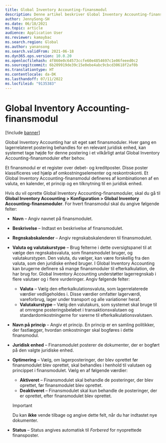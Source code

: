 ```yaml
---
title: Global Inventory Accounting-finansmodul
description: Denne artikel beskriver Global Inventory Accounting-finansmodulet, som defineres af en kombination af en valuta, en kalender, et princip og en tilknytning til en juridisk enhed.
author: JennySong-SH
ms.date: 06/18/2021
ms.topic: article
audience: Application User
ms.reviewer: kamaybac
ms.search.region: Global
ms.author: yanansong
ms.search.validFrom: 2021-06-18
ms.dyn365.ops.version: 10.0.20
ms.openlocfilehash: 4f860e0c64573ccfe60e4854697c1e06feeed0c2
ms.sourcegitcommit: 6b209919de39c15e0ebe4abc9cbcd30618f2af0b
ms.translationtype: HT
ms.contentlocale: da-DK
ms.lasthandoff: 07/11/2022
ms.locfileid: "9135383"
---
```

# <a name="global-inventory-accounting-ledger"></a>Global Inventory Accounting-finansmodul

[!include [banner](../includes/banner.md)]

Global Inventory Accounting har sit eget sæt finansmoduler. Hver gang en lagerrelateret postering behandles for en relevant juridisk enhed, kan systemet tage højde for denne postering i et vilkårligt antal Global Inventory Accounting-finansmoduler efter behov.

Et finansmodul er et register over debet- og kreditposter. Disse poster klassificeres ved hjælp af omkostningselementer og reskontrokonti. Et Global Inventory Accounting-finansmodul defineres af kombinationen af en valuta, en kalender, et princip og en tilknytning til en juridisk enhed.

Hvis du vil oprette Global Inventory Accounting-finansmoduler, skal du gå til **Global Inventory Accounting \> Konfiguration \> Global Inventory Accounting-finansmoduler**. For hvert finansmodul skal du angive følgende felter:

- **Navn** – Angiv navnet på finansmodulet.
- **Beskrivelse** – Indtast en beskrivelse af finansmodulet.
- **Regnskabskalender** – Angiv regnskabskalenderen til finansmodulet.
- **Valuta og valutakurstype** – Brug felterne i dette oversigtspanel til at vælge den regnskabsvaluta, som finansmodulet bruger, og valutakurstypen. Den valuta, du vælger, kan være forskellig fra den valuta, som den juridiske enhed bruger. I Global Inventory Accounting kan brugerne definere så mange finansmoduler til efterkalkulation, de har brug for. Global Inventory Accounting understøtter lagerregnskab i flere valutaer og i flere vurderinger. Angiv følgende felter:

    - **Valuta** – Vælg den efterkalkulationsvaluta, som lagerrelaterede værdier vedligeholdes i. Disse værdier omfatter lagerværdi, vareforbrug, lager under transport og alle variationer heraf.
    - **Valutakurstype** – Vælg den valutakurs, som systemet skal bruge til at omregne posteringsbeløbet i transaktionsvalutaen og standardomkostningerne for varerne til efterkalkulationsvalutaen.

- **Navn på princip** – Angiv et princip. En princip er en samling politikker, der fastlægger, hvordan omkostninger skal bogføres i dette finansmodul.
- **Juridisk enhed** – Finansmodulet posterer de dokumenter, der er bogført på den valgte juridiske enhed.
- **Optimering** – Vælg, om lagerposteringer, der blev oprettet før finansmodulet blev oprettet, skal behandles i henhold til valutaen og princippet i finansmodulet. Vælg en af følgende værdier:

    - **Aktiveret** – Finansmodulet skal behandle de posteringer, der blev oprettet, før finansmodulet blev oprettet.
    - **Deaktiveret** – Finansmodulet skal kun behandle de posteringer, der er oprettet, efter finansmodulet blev oprettet.

    > [!IMPORTANT]
    > Du kan **ikke** vende tilbage og angive dette felt, når du har indtastet nye dokumenter.

- **Status** – Status angives automatisk til *Forbered* for nyoprettede finansposter.
